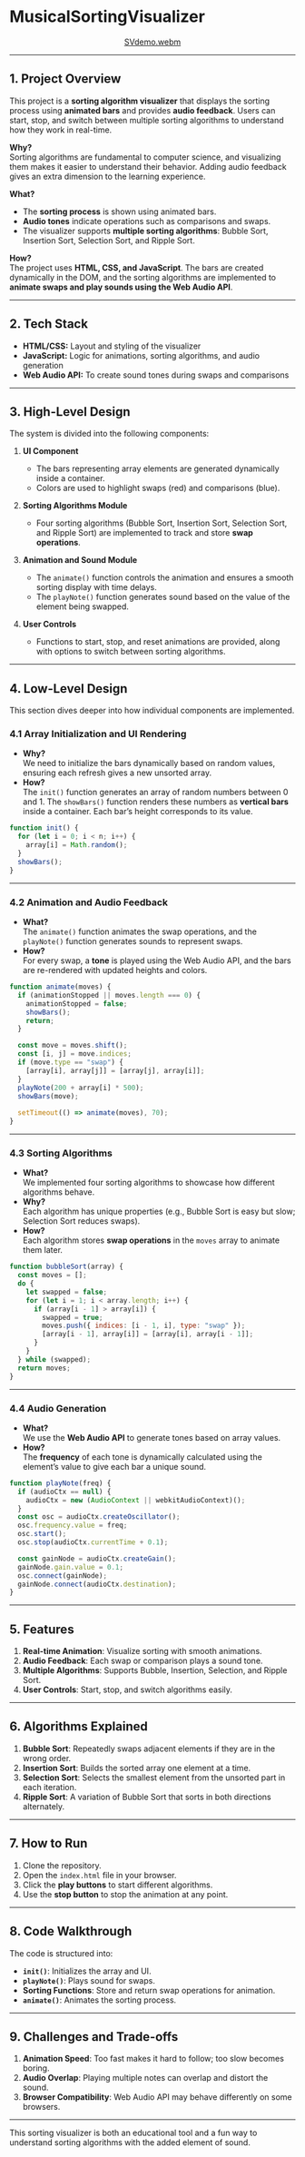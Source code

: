 # MusicalSortingVisualizer 
<div id="header" align="center">
  
  [SVdemo.webm](https://github.com/ShreyaDhiman24/SortingVisualizer/assets/98320971/9ace0828-b458-4ff1-a53f-e32b9c34edc2)

</div>

---

## 1. **Project Overview**
This project is a **sorting algorithm visualizer** that displays the sorting process using **animated bars** and provides **audio feedback**. Users can start, stop, and switch between multiple sorting algorithms to understand how they work in real-time.

**Why?**  
Sorting algorithms are fundamental to computer science, and visualizing them makes it easier to understand their behavior. Adding audio feedback gives an extra dimension to the learning experience.

**What?**  
- The **sorting process** is shown using animated bars.  
- **Audio tones** indicate operations such as comparisons and swaps.  
- The visualizer supports **multiple sorting algorithms**: Bubble Sort, Insertion Sort, Selection Sort, and Ripple Sort.

**How?**  
The project uses **HTML, CSS, and JavaScript**. The bars are created dynamically in the DOM, and the sorting algorithms are implemented to **animate swaps and play sounds using the Web Audio API**.

---

## 2. **Tech Stack**
- **HTML/CSS:** Layout and styling of the visualizer  
- **JavaScript:** Logic for animations, sorting algorithms, and audio generation  
- **Web Audio API:** To create sound tones during swaps and comparisons  

---

## 3. **High-Level Design**
The system is divided into the following components:

1. **UI Component**  
   - The bars representing array elements are generated dynamically inside a container.
   - Colors are used to highlight swaps (red) and comparisons (blue).  
   
2. **Sorting Algorithms Module**  
   - Four sorting algorithms (Bubble Sort, Insertion Sort, Selection Sort, and Ripple Sort) are implemented to track and store **swap operations**.

3. **Animation and Sound Module**  
   - The `animate()` function controls the animation and ensures a smooth sorting display with time delays.  
   - The `playNote()` function generates sound based on the value of the element being swapped.

4. **User Controls**  
   - Functions to start, stop, and reset animations are provided, along with options to switch between sorting algorithms.

---

## 4. **Low-Level Design**
This section dives deeper into how individual components are implemented.

### 4.1 **Array Initialization and UI Rendering**
- **Why?**  
  We need to initialize the bars dynamically based on random values, ensuring each refresh gives a new unsorted array.  
- **How?**  
  The `init()` function generates an array of random numbers between 0 and 1. The `showBars()` function renders these numbers as **vertical bars** inside a container. Each bar’s height corresponds to its value.

```javascript
function init() {
  for (let i = 0; i < n; i++) {
    array[i] = Math.random(); 
  }
  showBars();
}
```

---

### 4.2 **Animation and Audio Feedback**
- **What?**  
  The `animate()` function animates the swap operations, and the `playNote()` function generates sounds to represent swaps.  
- **How?**  
  For every swap, a **tone** is played using the Web Audio API, and the bars are re-rendered with updated heights and colors.

```javascript
function animate(moves) {
  if (animationStopped || moves.length === 0) {
    animationStopped = false;
    showBars();
    return;
  }

  const move = moves.shift();
  const [i, j] = move.indices;
  if (move.type == "swap") {
    [array[i], array[j]] = [array[j], array[i]];
  }
  playNote(200 + array[i] * 500);  
  showBars(move);
  
  setTimeout(() => animate(moves), 70);
}
```

---

### 4.3 **Sorting Algorithms**
- **What?**  
  We implemented four sorting algorithms to showcase how different algorithms behave.  
- **Why?**  
  Each algorithm has unique properties (e.g., Bubble Sort is easy but slow; Selection Sort reduces swaps).  
- **How?**  
  Each algorithm stores **swap operations** in the `moves` array to animate them later.

```javascript
function bubbleSort(array) {
  const moves = [];
  do {
    let swapped = false;
    for (let i = 1; i < array.length; i++) {
      if (array[i - 1] > array[i]) {
        swapped = true;
        moves.push({ indices: [i - 1, i], type: "swap" });
        [array[i - 1], array[i]] = [array[i], array[i - 1]];
      }
    }
  } while (swapped);
  return moves;
}
```

---

### 4.4 **Audio Generation**
- **What?**  
  We use the **Web Audio API** to generate tones based on array values.  
- **How?**  
  The **frequency** of each tone is dynamically calculated using the element’s value to give each bar a unique sound.

```javascript
function playNote(freq) {
  if (audioCtx == null) {
    audioCtx = new (AudioContext || webkitAudioContext)();
  }
  const osc = audioCtx.createOscillator();
  osc.frequency.value = freq;
  osc.start();
  osc.stop(audioCtx.currentTime + 0.1);

  const gainNode = audioCtx.createGain();
  gainNode.gain.value = 0.1;
  osc.connect(gainNode);
  gainNode.connect(audioCtx.destination);
}
```

---

## 5. **Features**
1. **Real-time Animation**: Visualize sorting with smooth animations.
2. **Audio Feedback**: Each swap or comparison plays a sound tone.
3. **Multiple Algorithms**: Supports Bubble, Insertion, Selection, and Ripple Sort.
4. **User Controls**: Start, stop, and switch algorithms easily.

---

## 6. **Algorithms Explained**
1. **Bubble Sort**: Repeatedly swaps adjacent elements if they are in the wrong order.  
2. **Insertion Sort**: Builds the sorted array one element at a time.  
3. **Selection Sort**: Selects the smallest element from the unsorted part in each iteration.  
4. **Ripple Sort**: A variation of Bubble Sort that sorts in both directions alternately.

---

## 7. **How to Run**
1. Clone the repository.  
2. Open the `index.html` file in your browser.  
3. Click the **play buttons** to start different algorithms.  
4. Use the **stop button** to stop the animation at any point.

---

## 8. **Code Walkthrough**
The code is structured into:
- **`init()`**: Initializes the array and UI.
- **`playNote()`**: Plays sound for swaps.
- **Sorting Functions**: Store and return swap operations for animation.
- **`animate()`**: Animates the sorting process.

---

## 9. **Challenges and Trade-offs**
1. **Animation Speed**: Too fast makes it hard to follow; too slow becomes boring.
2. **Audio Overlap**: Playing multiple notes can overlap and distort the sound.
3. **Browser Compatibility**: Web Audio API may behave differently on some browsers.

---

This sorting visualizer is both an educational tool and a fun way to understand sorting algorithms with the added element of sound.
